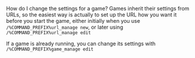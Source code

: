 How do I change the settings for a game?
Games inherit their settings from URLs, so the easiest way is actually to set up the URL how you want it before you start the game, either initially when you use `/%COMMAND_PREFIX%url_manage new`, or later using `/%COMMAND_PREFIX%url_manage edit`

If a game is already running, you can change its settings with `/%COMMAND_PREFIX%game_manage edit`